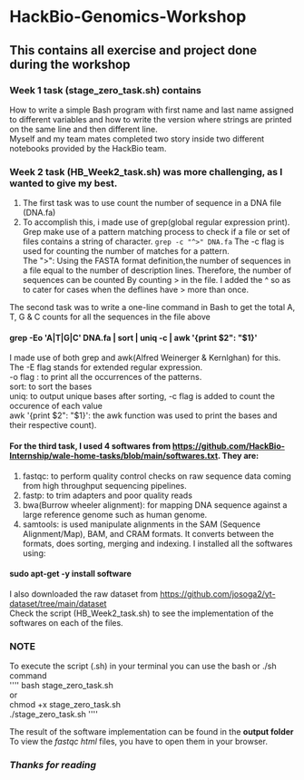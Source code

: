 # HackBio-Genomics-Workshop
## This contains all exercise and project done during the workshop
### Week 1 task (stage_zero_task.sh) contains 

How to write a simple Bash program with first name and last name assigned to different variables and how to write the version where strings are printed on the same line and then different line.<br />
Myself and my team mates completed two story inside two different notebooks provided by the HackBio team.

### Week 2 task (HB_Week2_task.sh) was more challenging, as I wanted to give my best.
1. The first task was to use count the number of sequence in a DNA file (DNA.fa)
2. To accomplish this, i made use of grep(global regular expression print). Grep make use of a pattern matching process to check if a file or set of files contains a string of character.
````grep -c "^>" DNA.fa````
The -c flag is used for counting the number of matches for a pattern.<br /> 
The ">": Using the FASTA format definition,the number of sequences in a file equal to the number of description lines. Therefore, the number of sequences can be counted By counting > in the file. I added the ^ so as to cater for cases when the deflines have > more than once.

The second task was to write a one-line command in Bash to get the total A, T, G & C counts for all the sequences in the file above
#### grep -Eo 'A|T|G|C' DNA.fa | sort | uniq -c | awk '{print $2": "$1}'
I made use of both grep and awk(Alfred Weinerger & Kernlghan) for this.<br /> 
The -E flag stands for extended regular expression.<br />
-o flag : to print all the occurrences of the patterns.<br />
sort: to sort the bases<br />
uniq: to output unique bases after sorting, -c flag is added to count the occurence of each value<br />
awk '{print $2": "$1}': the awk function was used to print the bases and their respective count).<br />


#### For the third task, I used 4 softwares from https://github.com/HackBio-Internship/wale-home-tasks/blob/main/softwares.txt. They are:
1. fastqc: to perform quality control checks on raw sequence data coming from high throughput sequencing pipelines.
2. fastp: to trim adapters and poor quality reads
3. bwa(Burrow wheeler alignment): for mapping DNA sequence against a large reference genome such as human genome.
4. samtools: is used manipulate alignments in the SAM (Sequence Alignment/Map), BAM, and CRAM formats. It converts between the formats, does sorting, merging and indexing.
I installed all the softwares using:<br />
#### sudo apt-get -y install **software**
I also downloaded the raw dataset from https://github.com/josoga2/yt-dataset/tree/main/dataset<br />
Check the script (HB_Week2_task.sh) to see the implementation of the softwares on each of the files.

### NOTE
To execute the script (.sh) in your terminal you can use the bash or ./sh command<br />
''''
bash stage_zero_task.sh<br />
or<br /> 
chmod +x stage_zero_task.sh<br />
./stage_zero_task.sh
''''

The result of the software implementation can be found in the **output folder**<br />
To view the *fastqc html* files, you have to open them in your browser.
### *Thanks for reading*
